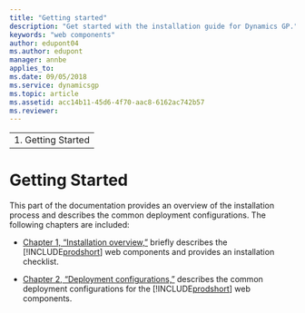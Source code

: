 ```yaml
---
title: "Getting started"
description: "Get started with the installation guide for Dynamics GP."
keywords: "web components"
author: edupont04
ms.author: edupont
manager: annbe
applies_to: 
ms.date: 09/05/2018
ms.service: dynamicsgp
ms.topic: article
ms.assetid: acc14b11-45d6-4f70-aac8-6162ac742b57
ms.reviewer: 
---
```

|                     |
|---------------------|
| 1.  Getting Started |

# Getting Started

<span id="_Toc498953268" class="anchor"></span>

This part of the documentation provides an overview of the installation process and describes the common deployment configurations. The following chapters are included:

-   [Chapter 1, “Installation overview,”](file:///C:\Users\bigoswam\OneDrive%20-%20Microsoft\Documents\Office\Dynamics%20GP\Web%20Components%20Guide\WebClient_source\Chapter%201%20Installation%20overview.dotx) briefly describes the [!INCLUDE[prodshort](../includes/prodshort.md)] web components and provides an installation checklist.  

-   [Chapter 2, “Deployment configurations,”](file:///C:\Users\bigoswam\OneDrive%20-%20Microsoft\Documents\Office\Dynamics%20GP\Web%20Components%20Guide\WebClient_source\Chapter%202%20Deployment%20configurations.dotx) describes the common deployment configurations for the [!INCLUDE[prodshort](../includes/prodshort.md)] web components.  


